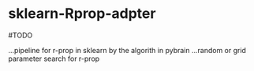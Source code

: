 # sklearn-Rprop-adpter

#TODO

...pipeline for r-prop in sklearn by the algorith in pybrain
...random or grid parameter search for r-prop
